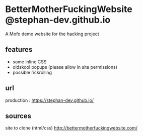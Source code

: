 # BetterMotherFuckingWebsite @stephan-dev.github.io
A Mofo demo website for the hacking project

## features
* some inline CSS
* oldskool popups (please allow in site permissions)
* possible rickrolling

## url
 production : https://stephan-dev.github.io/

## sources
 site to clone (html/css) http://bettermotherfuckingwebsite.com/
